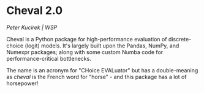 # Cheval 2.0

_Peter Kucirek | WSP_

Cheval is a Python package for high-performance evaluation of discrete-choice (logit) models. It's largely built upon
the Pandas, NumPy, and Numexpr packages; along with some custom Numba code for performance-critical bottlenecks.

The name is an acronym for "CHoice EVALuator" but has a double-meaning as _cheval_ is the French word for "horse" - and
this package has a lot of horsepower!
